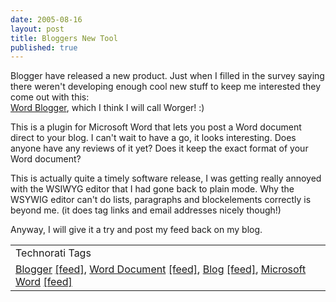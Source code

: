 ```yaml
---
date: 2005-08-16
layout: post
title: Bloggers New Tool
published: true
---
```

Blogger have released a new product.  Just when I filled in the survey saying there weren't developing enough cool new stuff to keep me interested they come out with this:<br /><a href="http://buzz.blogger.com/bloggerforword.html">Word Blogger</a>, which I think I will call Worger! :)<p />This is a plugin for Microsoft Word that lets you post a Word document direct to your blog.  I can't wait to have a go, it looks interesting.  Does anyone have any reviews of it yet?  Does it keep the exact format of your Word document?<p />This is actually quite a timely software release, I was getting really annoyed with the WSIWYG editor that I had gone back to plain mode.  Why the WSYWIG editor can't do lists, paragraphs and blockelements correctly is beyond me. (it does tag links and email addresses nicely though!)<p />Anyway, I will give it a try and post my feed back on my blog.<p /><table class="TechnoratiHead TagHeader">
<tr><td>Technorati Tags</td></tr>
<tr class="Technorati"><td>
<a href="http://www.technorati.com/tag/Blogger" class="Tag" rel="tag">Blogger</a> <a href="http://feeds.technorati.com/feed/posts/tag/Blogger" class="Tag">[feed]</a>, <a href="http://www.technorati.com/tag/Word%20Document" class="Tag" rel="tag">Word Document</a> <a href="http://feeds.technorati.com/feed/posts/tag/Word%20Document" class="Tag">[feed]</a>, <a href="http://www.technorati.com/tag/Blog" class="Tag" rel="tag">Blog</a> <a href="http://feeds.technorati.com/feed/posts/tag/Blog" class="Tag">[feed]</a>, <a href="http://www.technorati.com/tag/Microsoft%20Word" class="Tag" rel="tag">Microsoft Word</a> <a href="http://feeds.technorati.com/feed/posts/tag/Microsoft%20Word" class="Tag">[feed]</a>
</td></tr>
</table><div class="blogger-post-footer"><img class="posterous_download_image" src="https://blogger.googleusercontent.com/tracker/8109338-112422115182973621?l=www.kinlan.co.uk%2Findex.html" height="1" alt="" width="1" /></div>

